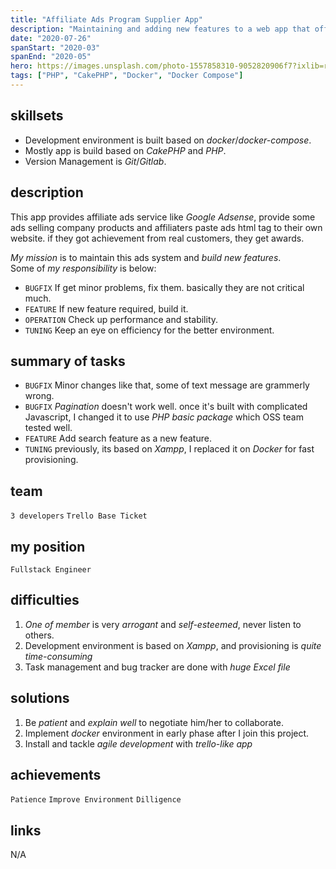 ```yaml
---
title: "Affiliate Ads Program Supplier App"
description: "Maintaining and adding new features to a web app that offers the Affiliate Ads Program"
date: "2020-07-26"
spanStart: "2020-03"
spanEnd: "2020-05"
hero: https://images.unsplash.com/photo-1557858310-9052820906f7?ixlib=rb-1.2.1&ixid=eyJhcHBfaWQiOjEyMDd9&auto=format&fit=crop&w=1350&q=80
tags: ["PHP", "CakePHP", "Docker", "Docker Compose"]
---
```


## skillsets

- Development environment is built based on _docker_/_docker-compose_.
- Mostly app is build based on _CakePHP_ and _PHP_.
- Version Management is _Git_/_Gitlab_.

## description

This app provides affiliate ads service like _Google Adsense_, provide some ads selling company products and affiliaters paste ads html tag to their own website. if they got achievement from real customers, they get awards.

_My mission_ is to maintain this ads system and _build new features_.  
Some of _my responsibility_ is below:

- `BUGFIX` If get minor problems, fix them. basically they are not critical much.
- `FEATURE` If new feature required, build it.
- `OPERATION` Check up performance and stability.
- `TUNING` Keep an eye on efficiency for the better environment.

## summary of tasks

- `BUGFIX` Minor changes like that, some of text message are grammerly wrong.
- `BUGFIX` _Pagination_ doesn't work well. once it's built with complicated Javascript, I changed it to use _PHP basic package_ which OSS team tested well.
- `FEATURE` Add search feature as a new feature.
- `TUNING` previously, its based on _Xampp_, I replaced it on _Docker_ for fast provisioning.

## team

`3 developers` `Trello Base Ticket`

## my position

`Fullstack Engineer`

## difficulties

1. _One of member_ is very _arrogant_ and _self-esteemed_, never listen to others.
2. Development environment is based on _Xampp_, and provisioning is _quite time-consuming_
3. Task management and bug tracker are done with _huge Excel file_

## solutions

1. Be _patient_ and _explain well_ to negotiate him/her to collaborate.
2. Implement _docker_ environment in early phase after I join this project.
3. Install and tackle _agile development_ with _trello-like app_

## achievements

`Patience` `Improve Environment` `Dilligence`

## links

N/A

